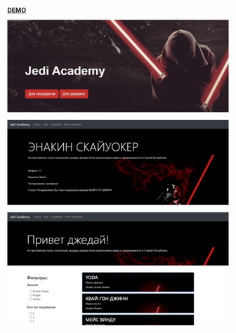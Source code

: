 [**DEMO**](https://floating-ocean-09459.herokuapp.com/)

![SJFN](https://github.com/genchik1/JediAcademy/blob/master/static/images/SharedScreenshot.jpg)

![SJFN](https://github.com/genchik1/JediAcademy/blob/master/static/images/Аннотация%202020-08-28%20070910.jpg)

![SJFN](https://github.com/genchik1/JediAcademy/blob/master/static/images/Аннотация%202020-08-28%20071112.jpg)
